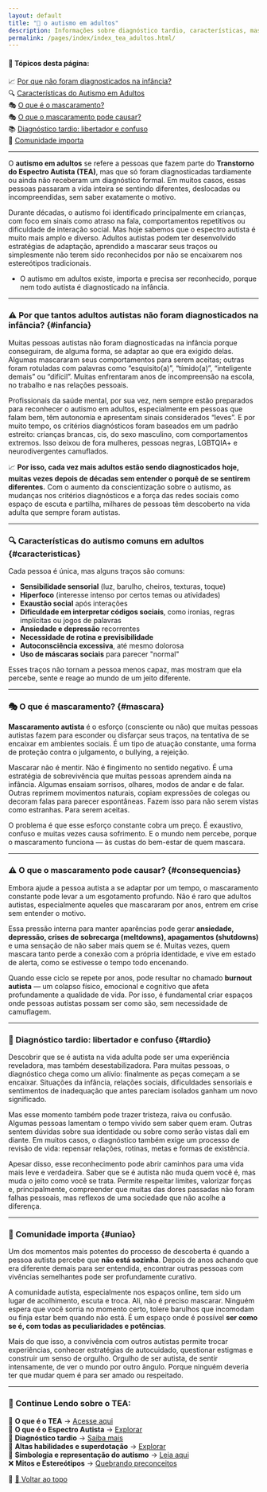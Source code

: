 ```yaml
---
layout: default
title: "🧠 o autismo em adultos"
description: Informações sobre diagnóstico tardio, características, mascaramento e a importância da comunidade autista.
permalink: /pages/index/index_tea_adultos.html/
---
```


#### 📌 Tópicos desta página:  

📈 [Por que não foram diagnosticados na infância?](#infancia)  
🔍 [Características do Autismo em Adultos](#caracteristicas)  
🎭 [O que é o mascaramento?](#mascara)  
🎭 [O que o mascaramento pode causar?](#consequencias)  
📚 [Diagnóstico tardio: libertador e confuso](#tardio)  
🤝 [Comunidade importa](#uniao)  

---

O **autismo em adultos** se refere a pessoas que fazem parte do **Transtorno do Espectro Autista (TEA)**, mas que só foram diagnosticadas tardiamente ou ainda não receberam um diagnóstico formal. Em muitos casos, essas pessoas passaram a vida inteira se sentindo diferentes, deslocadas ou incompreendidas, sem saber exatamente o motivo.

Durante décadas, o autismo foi identificado principalmente em crianças, com foco em sinais como atraso na fala, comportamentos repetitivos ou dificuldade de interação social. Mas hoje sabemos que o espectro autista é muito mais amplo e diverso. Adultos autistas podem ter desenvolvido estratégias de adaptação, aprendido a mascarar seus traços ou simplesmente não terem sido reconhecidos por não se encaixarem nos estereótipos tradicionais.  

- O autismo em adultos existe, importa e precisa ser reconhecido, porque nem todo autista é diagnosticado na infância.  

---

### ⚠️ Por que tantos adultos autistas não foram diagnosticados na infância? {#infancia}

Muitas pessoas autistas não foram diagnosticadas na infância porque conseguiram, de alguma forma, se adaptar ao que era exigido delas. Algumas mascararam seus comportamentos para serem aceitas; outras foram rotuladas com palavras como “esquisito(a)”, “tímido(a)”, “inteligente demais” ou “difícil”. Muitas enfrentaram anos de incompreensão na escola, no trabalho e nas relações pessoais.

Profissionais da saúde mental, por sua vez, nem sempre estão preparados para reconhecer o autismo em adultos, especialmente em pessoas que falam bem, têm autonomia e apresentam sinais considerados “leves”. E por muito tempo, os critérios diagnósticos foram baseados em um padrão estreito: crianças brancas, cis, do sexo masculino, com comportamentos extremos. Isso deixou de fora mulheres, pessoas negras, LGBTQIA+ e neurodivergentes camuflados.

📈 **Por isso, cada vez mais adultos estão sendo diagnosticados hoje, muitas vezes depois de décadas sem entender o porquê de se sentirem diferentes.** Com o aumento da conscientização sobre o autismo, as mudanças nos critérios diagnósticos e a força das redes sociais como espaço de escuta e partilha, milhares de pessoas têm descoberto na vida adulta que sempre foram autistas.

---

### 🔍 Características do autismo comuns em adultos {#caracteristicas}

Cada pessoa é única, mas alguns traços são comuns:

- **Sensibilidade sensorial** (luz, barulho, cheiros, texturas, toque)  
- **Hiperfoco** (interesse intenso por certos temas ou atividades)  
- **Exaustão social** após interações  
- **Dificuldade em interpretar códigos sociais**, como ironias, regras implícitas ou jogos de palavras  
- **Ansiedade e depressão** recorrentes  
- **Necessidade de rotina e previsibilidade**  
- **Autoconsciência excessiva**, até mesmo dolorosa  
- **Uso de máscaras sociais** para parecer "normal"

Esses traços não tornam a pessoa menos capaz, mas mostram que ela percebe, sente e reage ao mundo de um jeito diferente.

---

### 🎭 O que é mascaramento? {#mascara}

**Mascaramento autista** é o esforço (consciente ou não) que muitas pessoas autistas fazem para esconder ou disfarçar seus traços, na tentativa de se encaixar em ambientes sociais. É um tipo de atuação constante, uma forma de proteção contra o julgamento, o bullying, a rejeição.

Mascarar não é mentir. Não é fingimento no sentido negativo. É uma estratégia de sobrevivência que muitas pessoas aprendem ainda na infância. Algumas ensaiam sorrisos, olhares, modos de andar e de falar. Outras reprimem movimentos naturais, copiam expressões de colegas ou decoram falas para parecer espontâneas. Fazem isso para não serem vistas como estranhas. Para serem aceitas.

O problema é que esse esforço constante cobra um preço. É exaustivo, confuso e muitas vezes causa sofrimento. E o mundo nem percebe, porque o mascaramento funciona — às custas do bem-estar de quem mascara.

---

### ⚠️ O que o mascaramento pode causar? {#consequencias}

Embora ajude a pessoa autista a se adaptar por um tempo, o mascaramento constante pode levar a um esgotamento profundo. Não é raro que adultos autistas, especialmente aqueles que mascararam por anos, entrem em crise sem entender o motivo.

Essa pressão interna para manter aparências pode gerar **ansiedade, depressão, crises de sobrecarga (meltdowns), apagamentos (shutdowns)** e uma sensação de não saber mais quem se é. Muitas vezes, quem mascara tanto perde a conexão com a própria identidade, e vive em estado de alerta, como se estivesse o tempo todo encenando.

Quando esse ciclo se repete por anos, pode resultar no chamado **burnout autista** — um colapso físico, emocional e cognitivo que afeta profundamente a qualidade de vida. Por isso, é fundamental criar espaços onde pessoas autistas possam ser como são, sem necessidade de camuflagem.

---

### 🧩 Diagnóstico tardio: libertador e confuso {#tardio}

Descobrir que se é autista na vida adulta pode ser uma experiência reveladora, mas também desestabilizadora. Para muitas pessoas, o diagnóstico chega como um alívio: finalmente as peças começam a se encaixar. Situações da infância, relações sociais, dificuldades sensoriais e sentimentos de inadequação que antes pareciam isolados ganham um novo significado.

Mas esse momento também pode trazer tristeza, raiva ou confusão. Algumas pessoas lamentam o tempo vivido sem saber quem eram. Outras sentem dúvidas sobre sua identidade ou sobre como serão vistas dali em diante. Em muitos casos, o diagnóstico também exige um processo de revisão de vida: repensar relações, rotinas, metas e formas de existência.

Apesar disso, esse reconhecimento pode abrir caminhos para uma vida mais leve e verdadeira. Saber que se é autista não muda quem você é, mas muda o jeito como você se trata. Permite respeitar limites, valorizar forças e, principalmente, compreender que muitas das dores passadas não foram falhas pessoais, mas reflexos de uma sociedade que não acolhe a diferença.

---

### 🤝 Comunidade importa {#uniao}

Um dos momentos mais potentes do processo de descoberta é quando a pessoa autista percebe que **não está sozinha**. Depois de anos achando que era diferente demais para ser entendida, encontrar outras pessoas com vivências semelhantes pode ser profundamente curativo.

A comunidade autista, especialmente nos espaços online, tem sido um lugar de acolhimento, escuta e troca. Ali, não é preciso mascarar. Ninguém espera que você sorria no momento certo, tolere barulhos que incomodam ou finja estar bem quando não está. É um espaço onde é possível **ser como se é, com todas as peculiaridades e potências**.

Mais do que isso, a convivência com outros autistas permite trocar experiências, conhecer estratégias de autocuidado, questionar estigmas e construir um senso de orgulho. Orgulho de ser autista, de sentir intensamente, de ver o mundo por outro ângulo. Porque ninguém deveria ter que mudar quem é para ser amado ou respeitado.

---

### 🔎 Continue Lendo sobre o TEA:  

🧩 **O que é o TEA** → [Acesse aqui](/pages/index_tea.html)  
🌟 **O que é o Espectro Autista** → [Explorar](/pages/autismo/espectro.html)  
📌 **Diagnóstico tardio** → [Saiba mais](/pages/autismo/diagnosticotardio.html)  
🌟 **Altas habilidades e superdotação** → [Explorar](/pages/autismo/habilidades.html)  
🎨 **Simbologia e representação do autismo** → [Leia aqui](/pages/autismo/identificadao.html)  
❌ **Mitos e Estereótipos** → [Quebrando preconceitos](/pages/autismo/mitos.html)  

📌 [🔼 Voltar ao topo](#top)
